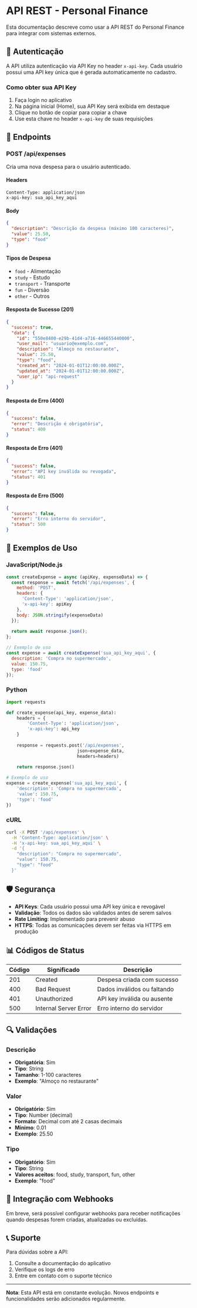 # API REST - Personal Finance

Esta documentação descreve como usar a API REST do Personal Finance para integrar com sistemas externos.

## 🔑 Autenticação

A API utiliza autenticação via API Key no header `x-api-key`. Cada usuário possui uma API key única que é gerada automaticamente no cadastro.

### Como obter sua API Key

1. Faça login no aplicativo
2. Na página inicial (Home), sua API Key será exibida em destaque
3. Clique no botão de copiar para copiar a chave
4. Use esta chave no header `x-api-key` de suas requisições

## 📡 Endpoints

### POST /api/expenses

Cria uma nova despesa para o usuário autenticado.

#### Headers
```
Content-Type: application/json
x-api-key: sua_api_key_aqui
```

#### Body
```json
{
  "description": "Descrição da despesa (máximo 100 caracteres)",
  "value": 25.50,
  "type": "food"
}
```

#### Tipos de Despesa
- `food` - Alimentação
- `study` - Estudo
- `transport` - Transporte
- `fun` - Diversão
- `other` - Outros

#### Resposta de Sucesso (201)
```json
{
  "success": true,
  "data": {
    "id": "550e8400-e29b-41d4-a716-446655440000",
    "user_mail": "usuario@exemplo.com",
    "description": "Almoço no restaurante",
    "value": 25.50,
    "type": "food",
    "created_at": "2024-01-01T12:00:00.000Z",
    "updated_at": "2024-01-01T12:00:00.000Z",
    "user_ip": "api-request"
  }
}
```

#### Resposta de Erro (400)
```json
{
  "success": false,
  "error": "Descrição é obrigatória",
  "status": 400
}
```

#### Resposta de Erro (401)
```json
{
  "success": false,
  "error": "API key inválida ou revogada",
  "status": 401
}
```

#### Resposta de Erro (500)
```json
{
  "success": false,
  "error": "Erro interno do servidor",
  "status": 500
}
```

## 🔧 Exemplos de Uso

### JavaScript/Node.js
```javascript
const createExpense = async (apiKey, expenseData) => {
  const response = await fetch('/api/expenses', {
    method: 'POST',
    headers: {
      'Content-Type': 'application/json',
      'x-api-key': apiKey
    },
    body: JSON.stringify(expenseData)
  });
  
  return await response.json();
};

// Exemplo de uso
const expense = await createExpense('sua_api_key_aqui', {
  description: 'Compra no supermercado',
  value: 150.75,
  type: 'food'
});
```

### Python
```python
import requests

def create_expense(api_key, expense_data):
    headers = {
        'Content-Type': 'application/json',
        'x-api-key': api_key
    }
    
    response = requests.post('/api/expenses', 
                           json=expense_data, 
                           headers=headers)
    
    return response.json()

# Exemplo de uso
expense = create_expense('sua_api_key_aqui', {
    'description': 'Compra no supermercado',
    'value': 150.75,
    'type': 'food'
})
```

### cURL
```bash
curl -X POST '/api/expenses' \
  -H 'Content-Type: application/json' \
  -H 'x-api-key: sua_api_key_aqui' \
  -d '{
    "description": "Compra no supermercado",
    "value": 150.75,
    "type": "food"
  }'
```

## 🛡️ Segurança

- **API Keys**: Cada usuário possui uma API key única e revogável
- **Validação**: Todos os dados são validados antes de serem salvos
- **Rate Limiting**: Implementado para prevenir abuso
- **HTTPS**: Todas as comunicações devem ser feitas via HTTPS em produção

## 📊 Códigos de Status

| Código | Significado | Descrição |
|--------|-------------|-----------|
| 201 | Created | Despesa criada com sucesso |
| 400 | Bad Request | Dados inválidos ou faltando |
| 401 | Unauthorized | API key inválida ou ausente |
| 500 | Internal Server Error | Erro interno do servidor |

## 🔍 Validações

### Descrição
- **Obrigatória**: Sim
- **Tipo**: String
- **Tamanho**: 1-100 caracteres
- **Exemplo**: "Almoço no restaurante"

### Valor
- **Obrigatório**: Sim
- **Tipo**: Number (decimal)
- **Formato**: Decimal com até 2 casas decimais
- **Mínimo**: 0.01
- **Exemplo**: 25.50

### Tipo
- **Obrigatório**: Sim
- **Tipo**: String
- **Valores aceitos**: food, study, transport, fun, other
- **Exemplo**: "food"

## 🚀 Integração com Webhooks

Em breve, será possível configurar webhooks para receber notificações quando despesas forem criadas, atualizadas ou excluídas.

## 📞 Suporte

Para dúvidas sobre a API:
1. Consulte a documentação do aplicativo
2. Verifique os logs de erro
3. Entre em contato com o suporte técnico

---

**Nota**: Esta API está em constante evolução. Novos endpoints e funcionalidades serão adicionados regularmente.
